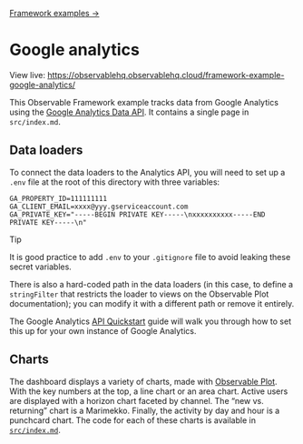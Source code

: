 [Framework examples →](../)

# Google analytics

View live: <https://observablehq.observablehq.cloud/framework-example-google-analytics/>

This Observable Framework example tracks data from Google Analytics using the [Google Analytics Data API](https://developers.google.com/analytics/devguides/reporting/data/v1/quickstart-client-libraries). It contains a single page in `src/index.md`.

## Data loaders

To connect the data loaders to the Analytics API, you will need to set up a `.env` file at the root of this directory with three variables:

```
GA_PROPERTY_ID=111111111
GA_CLIENT_EMAIL=xxxx@yyy.gserviceaccount.com
GA_PRIVATE_KEY="-----BEGIN PRIVATE KEY-----\nxxxxxxxxxx-----END PRIVATE KEY-----\n"
```

> [!TIP]
> It is good practice to add `.env` to your `.gitignore` file to avoid
> leaking these secret variables.

There is also a hard-coded path in the data loaders (in this case, to define a `stringFilter` that restricts the loader to views on the Observable Plot documentation); you can modify it with a different path or remove it entirely.

The Google Analytics [API Quickstart](https://developers.google.com/analytics/devguides/reporting/data/v1/quickstart-client-libraries) guide will walk you through how to set this up for your own instance of Google Analytics.

## Charts

The dashboard displays a variety of charts, made with [Observable Plot](https://observablehq.com/plot/). With the key numbers at the top, a line chart or an area chart. Active users are displayed with a horizon chart faceted by channel. The “new vs. returning” chart is a Marimekko. Finally, the activity by day and hour is a punchcard chart. The code for each of these charts is available in [`src/index.md`](https://github.com/observablehq/framework/blob/main/examples/google-analytics/src/index.md).
